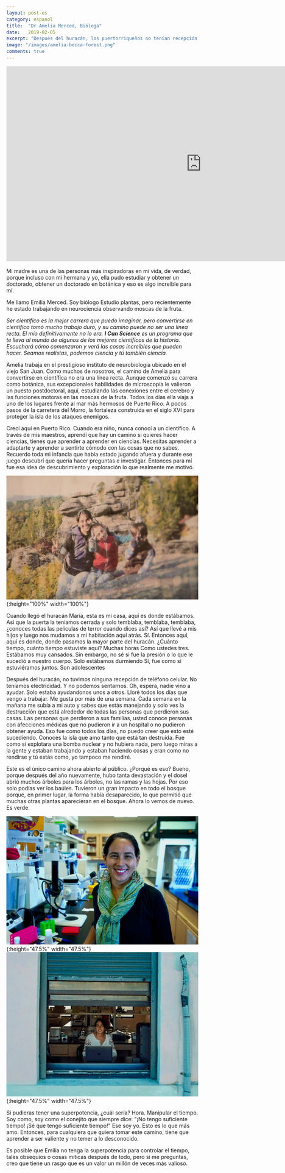 ```yaml
---
layout: post-es
category: espanol
title:  "Dr Amelia Merced, Bióloga"
date:   2019-02-05
excerpt: "Después del huracán, los puertorriqueños no tenían recepción de teléfono celular ni electricidad. La isla que amaban estaba muy destruida, dondequiera que miraras, los vecinos estaban trabajando juntos para reconstruir. En el preciado bosque de El Yunque, el huracán abrió el dosel y el nuevo crecimiento en respuesta a la luz."
image: "/images/amelia-becca-forest.png"
comments: true
---
```


<iframe width="1024" height="512" src="https://ucdavis.app.box.com/s/3vslpzsto8pb3n6uhwv15jnmyigzf0ap/file/492571698456" frameborder="0" marginwidth="0" marginheight="0" scrolling="no" seamless allowfullscreen></iframe>

Mi madre es una de las personas más inspiradoras en mi vida, de verdad, porque incluso con mi hermana y yo, ella pudo estudiar y obtener un doctorado, obtener un doctorado en botánica y eso es algo increíble para mí.


Me llamo Emilia Merced. Soy biólogo Estudio plantas, pero recientemente he estado trabajando en neurociencia observando moscas de la fruta.

_Ser científico es la mejor carrera que puedo imaginar, pero convertirse en científico tomó mucho trabajo duro, y su camino puede no ser una línea recta. El mío definitivamente no lo era. **I Can Science** es un programa que te lleva al mundo de algunos de los mejores científicos de la historia. Escuchará cómo comenzaron y verá las cosas increíbles que pueden hacer. Seamos realistas, podemos ciencia y tú también ciencia._

Amelia trabaja en el prestigioso instituto de neurobiología ubicado en el viejo San Juan. Como muchos de nosotros, el camino de Amelia para convertirse en científica no era una línea recta. Aunque comenzó su carrera como botánica, sus excepcionales habilidades de microscopía le valieron un puesto postdoctoral, aquí, estudiando las conexiones entre el cerebro y las funciones motoras en las moscas de la fruta. Todos los días ella viaja a uno de los lugares frente al mar más hermosos de Puerto Rico. A pocos pasos de la carretera del Morro, la fortaleza construida en el siglo XVI para proteger la isla de los ataques enemigos.

Crecí aquí en Puerto Rico. Cuando era niño, nunca conocí a un científico. A través de mis maestros, aprendí que hay un camino si quieres hacer ciencias, tienes que aprender a aprender en ciencias. Necesitas aprender a adaptarte y aprender a sentirte cómodo con las cosas que no sabes. Recuerdo toda mi infancia que había estado jugando afuera y durante ese juego descubrí que quería hacer preguntas e investigar. Entonces para mí fue esa idea de descubrimiento y exploración lo que realmente me motivó.

![](/images/amelia-family.png){:height="100%" width="100%"}


Cuando llegó el huracán María, esta es mi casa, aquí es donde estábamos. Así que la puerta la teníamos cerrada y solo temblaba, temblaba, temblaba, ¿conoces todas las películas de terror cuando dices así? Así que llevé a mis hijos y luego nos mudamos a mi habitación aquí atrás. Sí. Entonces aquí, aquí es donde, donde pasamos la mayor parte del huracán. ¿Cuánto tiempo, cuánto tiempo estuviste aquí? Muchas horas Como ustedes tres. Estábamos muy cansados. Sin embargo, no sé si fue la presión o lo que le sucedió a nuestro cuerpo. Solo estábamos durmiendo Sí, fue como si estuviéramos juntos. Son adolescentes



Después del huracán, no tuvimos ninguna recepción de teléfono celular. No teníamos electricidad. Y no podemos sentarnos. Oh, espera, nadie vino a ayudar. Solo estaba ayudandonos unos a otros. Lloré todos los días que vengo a trabajar. Me gusta por más de una semana. Cada semana en la mañana me subía a mi auto y sabes que estás manejando y solo ves la destrucción que está alrededor de todas las personas que perdieron sus casas. Las personas que perdieron a sus familias, usted conoce personas con afecciones médicas que no pudieron ir a un hospital o no pudieron obtener ayuda. Eso fue como todos los días, no puedo creer que esto esté sucediendo. Conoces la isla que amo tanto que está tan destruida. Fue como si explotara una bomba nuclear y no hubiera nada, pero luego miras a la gente y estaban trabajando y estaban haciendo cosas y eran como no rendirse y tú estás como, yo tampoco me rendiré.


Este es el único camino ahora abierto al público. ¿Porqué es eso? Bueno, porque después del año nuevamente, hubo tanta devastación y el dosel abrió muchos árboles para los árboles, no las ramas y las hojas. Por eso solo podías ver los baúles. Tuvieron un gran impacto en todo el bosque porque, en primer lugar, la forma había desaparecido, lo que permitió que muchas otras plantas aparecieran en el bosque. Ahora lo vemos de nuevo. Es verde.

![](/images/amelia.png){:height="47.5%" width="47.5%"}
![](/images/amelia-window.png){:height="47.5%" width="47.5%"}

Si pudieras tener una superpotencia, ¿cuál sería? Hora. Manipular el tiempo. Soy como, soy como el conejito que siempre dice: "¡No tengo suficiente tiempo! ¡Sé que tengo suficiente tiempo!" Ese soy yo. Esto es lo que más amo. Entonces, para cualquiera que quiera tomar este camino, tiene que aprender a ser valiente y no temer a lo desconocido.

Es posible que Emilia no tenga la superpotencia para controlar el tiempo, tales obsequios o cosas míticas después de todo, pero si me preguntas, creo que tiene un rasgo que es un valor un millón de veces más valioso.

